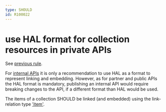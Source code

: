 ```yaml
---
type: SHOULD
id: R100022
---
```


# use HAL format for collection resources in private APIs

See [previous rule](3020_must-use-hal-format-for-collection-resource-public.md).

For [internal APIs](../../010_core-principles/30_api-scope.md) it is only a recommendation to use HAL as a format to represent linking and embedding.
However, as for partner and public APIs the HAL format is mandatory, publishing an internal API would require breaking changes to the API, if a different format than HAL would be used.

The items of a collection SHOULD be linked (and embedded) using the link-relation type
['item'](https://www.iana.org/assignments/link-relations/link-relations.xhtml).
